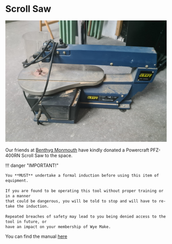 # Scroll Saw

![The PFZ-400RN Scroll Saw](./ScrollSaw.jpeg)

Our friends at [Benthyg Monmouth](https://monmouthshire.benthyg.cymru/) have kindly donated a Powercraft PFZ-400RN Scroll Saw to the space.

!!! danger "IMPORTANT!"

    You **MUST** undertake a formal induction before using this item of equipment.

    If you are found to be operating this tool without proper training or in a manner
    that could be dangerous, you will be told to stop and will have to re-take the induction.

    Repeated breaches of safety may lead to you being denied access to the tool in future, or
    have an impact on your membership of Wye Make.


You can find the manual [here](./pfz400rn.pdf)
